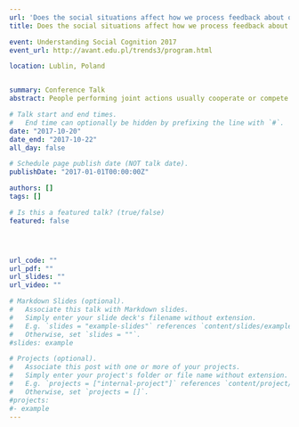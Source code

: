 ```yaml
---
url: 'Does the social situations affect how we process feedback about our actions6'
title: Does the social situations affect how we process feedback about our actions?

event: Understanding Social Cognition 2017
event_url: http://avant.edu.pl/trends3/program.html

location: Lublin, Poland


summary: Conference Talk
abstract: People performing joint actions usually cooperate or compete to achieve their joint or individual goals. Little research has investigated the neural processes underpinning error and reward processing in these situations. In the present study, we focused on developing a new paradigm investigating interactions between neurophysiological signals as measured by EEG and monetary rewards in cooperative and competitive situations. We investigated the feedback-related negativity (FRN) and the f-P300 event-related potentials elicited by feedback. The comparison of the FRN and the f-P300 in cooperative and competitive situations for own and joint performance allows the investigation of the neurophysiological basis for understanding interactions in these social situations. Twenty pairs (N=40) of participants performed a joint four-alternative forced choice (4AFC) memory task. At the end of each trial, participants received visual feedback related to both their individual performances and the resulting monetary rewards. The feedback included individual and joint errors as well as the resulting positive, negative or neutral monetary rewards. Note, the schema of monetary rewards were dependent on the social situation, i.e., cooperative or competitive. Our preliminary results suggest that the FRN is a generic component evaluating the outcome of an action but it is not modulated by the social situation. However, f-P300, component following FRN is strongly affected by the social situation. Namely, the feedback about our actions in competitive situation elicits significantly more positive ERP responses than in cooperative situation. Moreover, response times in competitive situation are faster than in cooperative situation. Taken together, our results suggest that the behavioral (response times) and neurophysiological (f-P300) measures are modulated by social situations. Furthermore, the FRN component is strictly dependent on the action outcome but it is not modulated by social situations. These results can shed new light on the neural process underpinning error and reward processing in cooperative and competitive situations. Specifically, the behavioral results of the task analysis suggested that newly designed experiment is suitable to investigate both the FRN and the f-P300.

# Talk start and end times.
#   End time can optionally be hidden by prefixing the line with `#`.
date: "2017-10-20"
date_end: "2017-10-22"
all_day: false

# Schedule page publish date (NOT talk date).
publishDate: "2017-01-01T00:00:00Z"

authors: []
tags: []

# Is this a featured talk? (true/false)
featured: false




url_code: ""
url_pdf: ""
url_slides: ""
url_video: ""

# Markdown Slides (optional).
#   Associate this talk with Markdown slides.
#   Simply enter your slide deck's filename without extension.
#   E.g. `slides = "example-slides"` references `content/slides/example-slides.md`.
#   Otherwise, set `slides = ""`.
#slides: example

# Projects (optional).
#   Associate this post with one or more of your projects.
#   Simply enter your project's folder or file name without extension.
#   E.g. `projects = ["internal-project"]` references `content/project/deep-learning/index.md`.
#   Otherwise, set `projects = []`.
#projects:
#- example
---
```


